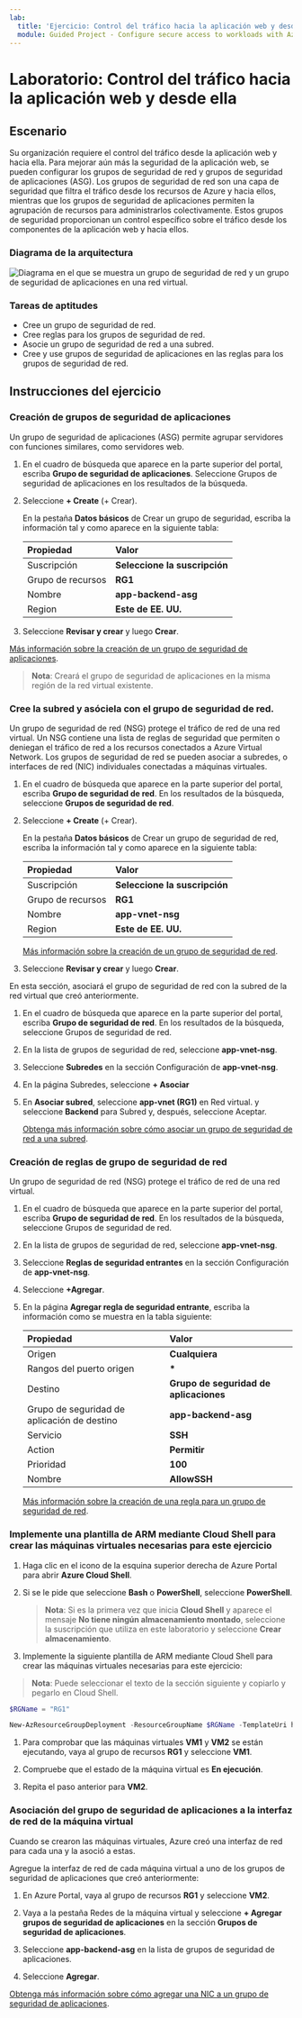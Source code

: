 ```yaml
---
lab:
  title: 'Ejercicio: Control del tráfico hacia la aplicación web y desde ella'
  module: Guided Project - Configure secure access to workloads with Azure virtual networking services
---
```


# Laboratorio: Control del tráfico hacia la aplicación web y desde ella

## Escenario

Su organización requiere el control del tráfico desde la aplicación web y hacia ella. Para mejorar aún más la seguridad de la aplicación web, se pueden configurar los grupos de seguridad de red y grupos de seguridad de aplicaciones (ASG). Los grupos de seguridad de red son una capa de seguridad que filtra el tráfico desde los recursos de Azure y hacia ellos, mientras que los grupos de seguridad de aplicaciones permiten la agrupación de recursos para administrarlos colectivamente. Estos grupos de seguridad proporcionan un control específico sobre el tráfico desde los componentes de la aplicación web y hacia ellos.

### Diagrama de la arquitectura

![Diagrama en el que se muestra un grupo de seguridad de red y un grupo de seguridad de aplicaciones en una red virtual.](../Media/task-2.png)

### Tareas de aptitudes

- Cree un grupo de seguridad de red.
- Cree reglas para los grupos de seguridad de red.
- Asocie un grupo de seguridad de red a una subred.
- Cree y use grupos de seguridad de aplicaciones en las reglas para los grupos de seguridad de red.

## Instrucciones del ejercicio

### Creación de grupos de seguridad de aplicaciones

Un grupo de seguridad de aplicaciones (ASG) permite agrupar servidores con funciones similares, como servidores web.

1. En el cuadro de búsqueda que aparece en la parte superior del portal, escriba **Grupo de seguridad de aplicaciones**. Seleccione Grupos de seguridad de aplicaciones en los resultados de la búsqueda.

1. Seleccione **+ Create** (+ Crear).

    En la pestaña **Datos básicos** de Crear un grupo de seguridad, escriba la información tal y como aparece en la siguiente tabla:

    | Propiedad       | Valor                        |
    | :------------- | :--------------------------- |
    | Suscripción   | **Seleccione la suscripción** |
    | Grupo de recursos | **RG1**                      |
    | Nombre           | **app-backend-asg**          |
    | Region         | **Este de EE. UU.**                  |

1. Seleccione **Revisar y crear** y luego **Crear**.

[Más información sobre la creación de un grupo de seguridad de aplicaciones](https://docs.microsoft.com/azure/virtual-network/tutorial-filter-network-traffic#create-application-security-groups).

>**Nota**: Creará el grupo de seguridad de aplicaciones en la misma región de la red virtual existente.

### Cree la subred y asóciela con el grupo de seguridad de red.

Un grupo de seguridad de red (NSG) protege el tráfico de red de una red virtual. Un NSG contiene una lista de reglas de seguridad que permiten o deniegan el tráfico de red a los recursos conectados a Azure Virtual Network. Los grupos de seguridad de red se pueden asociar a subredes, o interfaces de red (NIC) individuales conectadas a máquinas virtuales.

1. En el cuadro de búsqueda que aparece en la parte superior del portal, escriba **Grupo de seguridad de red**. En los resultados de la búsqueda, seleccione **Grupos de seguridad de red**.

1. Seleccione **+ Create** (+ Crear).

    En la pestaña **Datos básicos** de Crear un grupo de seguridad de red, escriba la información tal y como aparece en la siguiente tabla:

    | Propiedad       | Valor                        |
    | :------------- | :--------------------------- |
    | Suscripción   | **Seleccione la suscripción** |
    | Grupo de recursos | **RG1**                      |
    | Nombre           | **app-vnet-nsg**             |
    | Region         | **Este de EE. UU.**                  |

    [Más información sobre la creación de un grupo de seguridad de red](https://docs.microsoft.com/azure/virtual-network/tutorial-filter-network-traffic#create-a-network-security-group).

1. Seleccione **Revisar y crear** y luego **Crear**.

En esta sección, asociará el grupo de seguridad de red con la subred de la red virtual que creó anteriormente.

1. En el cuadro de búsqueda que aparece en la parte superior del portal, escriba **Grupo de seguridad de red**. En los resultados de la búsqueda, seleccione Grupos de seguridad de red.

1. En la lista de grupos de seguridad de red, seleccione **app-vnet-nsg**.

1. Seleccione **Subredes** en la sección Configuración de **app-vnet-nsg**.

1. En la página Subredes, seleccione **+ Asociar**

1. En **Asociar subred**, seleccione **app-vnet (RG1)** en Red virtual. y seleccione **Backend** para Subred y, después, seleccione Aceptar.

    [Obtenga más información sobre cómo asociar un grupo de seguridad de red a una subred](https://docs.microsoft.com/azure/virtual-network/tutorial-filter-network-traffic#associate-a-network-security-group-to-a-subnet).

### Creación de reglas de grupo de seguridad de red

Un grupo de seguridad de red (NSG) protege el tráfico de red de una red virtual.

1. En el cuadro de búsqueda que aparece en la parte superior del portal, escriba **Grupo de seguridad de red**. En los resultados de la búsqueda, seleccione Grupos de seguridad de red.

1. En la lista de grupos de seguridad de red, seleccione **app-vnet-nsg**.

1. Seleccione **Reglas de seguridad entrantes** en la sección Configuración de **app-vnet-nsg**.

1. Seleccione **+Agregar**.

1. En la página **Agregar regla de seguridad entrante**, escriba la información como se muestra en la tabla siguiente:

    | Propiedad                               | Valor                          |
    | :------------------------------------- | :----------------------------- |
    | Origen                                 | **Cualquiera**                        |
    | Rangos del puerto origen                     | **\***                         |
    | Destino                            | **Grupo de seguridad de aplicaciones** |
    | Grupo de seguridad de aplicación de destino | **app-backend-asg**            |
    | Servicio                                | **SSH**                        |
    | Action                                 | **Permitir**                      |
    | Prioridad                               | **100**                        |
    | Nombre                                   | **AllowSSH**                   |

    [Más información sobre la creación de una regla para un grupo de seguridad de red](https://docs.microsoft.com/azure/virtual-network/tutorial-filter-network-traffic#create-a-network-security-group).

### Implemente una plantilla de ARM mediante Cloud Shell para crear las máquinas virtuales necesarias para este ejercicio

1. Haga clic en el icono de la esquina superior derecha de Azure Portal para abrir **Azure Cloud Shell**.

1. Si se le pide que seleccione **Bash** o **PowerShell**, seleccione **PowerShell**.

    >**Nota**: Si es la primera vez que inicia **Cloud Shell** y aparece el mensaje **No tiene ningún almacenamiento montado**, seleccione la suscripción que utiliza en este laboratorio y seleccione **Crear almacenamiento**.

1. Implemente la siguiente plantilla de ARM mediante Cloud Shell para crear las máquinas virtuales necesarias para este ejercicio:

>**Nota**: Puede seleccionar el texto de la sección siguiente y copiarlo y pegarlo en Cloud Shell.

   ```powershell
   $RGName = "RG1"
   
   New-AzResourceGroupDeployment -ResourceGroupName $RGName -TemplateUri https://raw.githubusercontent.com/MicrosoftLearning/Configure-secure-access-to-workloads-with-Azure-virtual-networking-services/main/Instructions/Labs/azuredeploy.json
   ```
  
1. Para comprobar que las máquinas virtuales **VM1** y **VM2** se están ejecutando, vaya al grupo de recursos **RG1** y seleccione **VM1**.

1. Compruebe que el estado de la máquina virtual es **En ejecución**.

1. Repita el paso anterior para **VM2**.

### Asociación del grupo de seguridad de aplicaciones a la interfaz de red de la máquina virtual

Cuando se crearon las máquinas virtuales, Azure creó una interfaz de red para cada una y la asoció a estas.

Agregue la interfaz de red de cada máquina virtual a uno de los grupos de seguridad de aplicaciones que creó anteriormente:

1. En Azure Portal, vaya al grupo de recursos **RG1** y seleccione **VM2**.

1. Vaya a la pestaña Redes de la máquina virtual y seleccione **+ Agregar grupos de seguridad de aplicaciones** en la sección **Grupos de seguridad de aplicaciones**.

1. Seleccione **app-backend-asg** en la lista de grupos de seguridad de aplicaciones.

1. Seleccione **Agregar**.

  [Obtenga más información sobre cómo agregar una NIC a un grupo de seguridad de aplicaciones](https://learn.microsoft.com/en-us/azure/virtual-network/virtual-network-network-interface?tabs=azure-portal#add-or-remove-from-application-security-groups).
